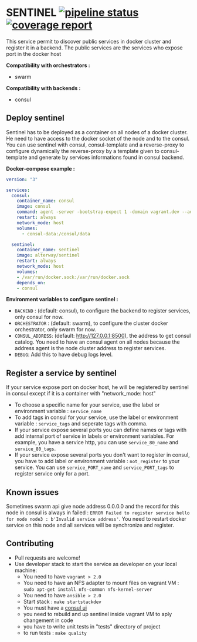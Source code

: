 # SENTINEL [![pipeline status](https://git.alterway.fr/CAAS/sentinel/badges/master/pipeline.svg)](https://git.alterway.fr/CAAS/sentinel/commits/master) [![coverage report](https://git.alterway.fr/CAAS/sentinel/badges/master/coverage.svg)](https://git.alterway.fr/CAAS/sentinel/commits/master)

This service permit to discover public services in docker cluster and register it in a backend. The public services are the services who expose port in the docker host

**Compatibility with orchestrators :**
* swarm

**Compatibility with backends :**
* consul

## Deploy sentinel

Sentinel has to be deployed as a container on all nodes of a docker cluster.
He need to have access to the docker socket of the node and to the consul. You can use sentinel with consul, consul-template and a reverse-proxy to configure dynamically the reverse-proxy by a template given to consul-template and generate by services informations found in consul backend.

**Docker-compose example :**
```yaml
version: "3"

services:
  consul:
    container_name: consul
    image: consul
    command: agent -server -bootstrap-expect 1 -domain vagrant.dev --advertise 192.168.50.4 -node=node1 -datacenter cluster --client=0.0.0.0 -recursor 8.8.8.8 -ui
    restart: always
    network_mode: host
    volumes:
      - consul-data:/consul/data

  sentinel:
    container_name: sentinel
    image: alterway/sentinel
    restart: always
    network_mode: host
    volumes:
    - /var/run/docker.sock:/var/run/docker.sock
    depends_on:
    - consul
```

**Environment variables to configure sentinel :**
* `BACKEND` : (default: consul), to configure the backend to register services, only consul for now.
* `ORCHESTRATOR` : (default: swarm), to configure the cluster docker orchestrator, only swarm for now.
* `CONSUL_ADDRESS`: (default: http://127.0.0.1:8500), the address to get consul catalog. You need to have an consul agent on all nodes because the address agent is the node cluster address to register services.
* `DEBUG`: Add this to have debug logs level.

## Register a service by sentinel
If your service expose port on docker host, he will be registered by sentinel in consul except if it is a container with "network_mode: host"

* To choose a specific name for your service, use the label or environment variable :
`service_name`
* To add tags in consul for your service, use the label or environment variable : `service_tags` and seperate tags with comma.
* If your service expose several ports you can define names or tags with add internal port of service in labels or environment variables. For example, you have a service http, you can use `service_80_name` and `service_80_tags`.
* If your service expose several ports you don't want to register in consul, you have to add label or environment variable : `not_register` to your service. You can use `service_PORT_name` and `service_PORT_tags` to register service only for a port.

## Known issues
Sometimes swarm api give node address 0.0.0.0 and the record for this node in consul is always in failed : `ERROR Failed to register service hello for node node3 : b'Invalid service address'`. You need to restart docker service on this node and all services will be synchronize and register.

## Contributing
* Pull requests are welcome!
* Use developer stack to start the service as developer on your local machine:
  * You need to have `vagrant > 2.0`
  * You need to have an NFS adapter to mount files on vagrant VM : `sudo apt-get install nfs-common nfs-kernel-server`
  * You need to have `ansible > 2.0`
  * Start stack : `make startstackdev`
  * You must have a [consul ui](http://192.168.50.4:8500/ui)
  * you need to rebuild and up sentinel inside vagrant VM to aply changement in code
  * you have to write unit tests in "tests" directory of project
  * to run tests : `make quality`
